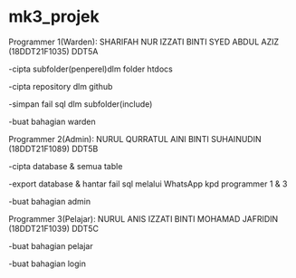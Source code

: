 # mk3_projek


Programmer 1(Warden): SHARIFAH NUR IZZATI BINTI SYED ABDUL AZIZ (18DDT21F1035) DDT5A  

-cipta subfolder(penperel)dlm folder htdocs

-cipta repository dlm github

-simpan fail sql dlm subfolder(include)

-buat bahagian warden

Programmer 2(Admin): NURUL QURRATUL AINI BINTI SUHAINUDIN (18DDT21F1089) DDT5B   

-cipta database & semua table

-export database & hantar fail sql melalui WhatsApp kpd programmer 1 & 3

-buat bahagian admin

Programmer 3(Pelajar): NURUL ANIS IZZATI BINTI MOHAMAD JAFRIDIN (18DDT21F1039) DDT5C

-buat bahagian pelajar

-buat bahagian login
